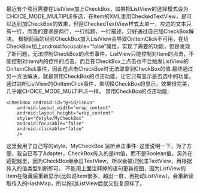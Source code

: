 最近有个项目需要在ListView加上CheckBox，如果把ListView的选择模式设为CHOICE_MODE_MULTIPLE多选，在Item的XML里用CheckedTextView，是可以达到加CheckBox的效果，但是CheckedTextView样式太单一，左边的文本只有一行，而我的要求是两行，一行标题，一行描述，只好通过自己加CheckBox解决。
根据前面的经验CheckBox加入ListView会导致OnItemClick不可用，在给CheckBox加上android:focusable=”false”属性，实现了需要的功能，但是发现了新问题，无法控制CheckBox的点击事件，ListView只能控制对Item的点击，不能控制对item内的控件的点击，而且在CheckBox上点击也不会触发ListView的OnItemClick事件，因此在点击CheckBox时无法取拿到CheckBox的值.最终通过另一方法解决，就是禁用CheckBox的点击功能，让它只有显示是否选中的功能，通过监听ListView的OnItemClick事件，来切换CheckBox的显示，效果很完美，几乎跟CHOICE_MODE_MULTIPLE一样。
禁用CheckBox的点击功能:
```  
<CheckBox android:id="@+id/isRun"
    android:layout_width="wrap_content"
    android:layout_height="wrap_content"
    style="@style/MyCheckBox"
    android:focusable="false"
    android:clickable="false"
    />
```
这里我用了自己写的style，MyCheckBox
监听点击事件:
这里说明一下，为了方便，我自已写了Adapter，CheckBox传入的是int值，而不是Boolean值，另外在适配器里，因为CheckBox继承自TextView，所以会被识别成TextView，再根据传入的值类型判断即可。
不能用上面注释掉的语句更新视图，因为ListView的Item在隐藏后重新显示(比如说item很多，超出一屏，再拖动ListView)，会重新读取传入的HashMap，所以拖动ListView后就又恢复原样了。